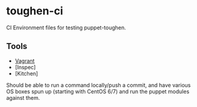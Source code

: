 # toughen-ci
CI Environment files for testing puppet-toughen.

## Tools ##

* [Vagrant](https://www.vagrantup.com/)
* [Inspec]
* [Kitchen]

Should be able to run a command locally/push a commit, and have various OS boxes spun up (starting with CentOS 6/7) and run the puppet modules against them.
